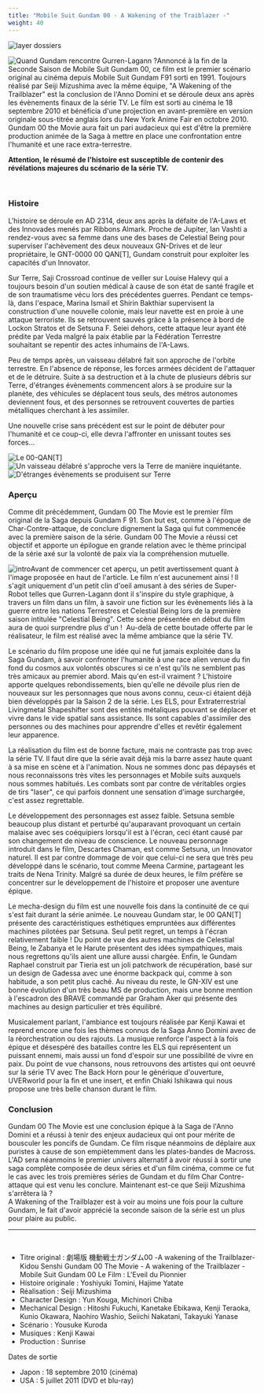```yaml
---
title: "Mobile Suit Gundam 00 - A Wakening of the Traiblazer -"
weight: 40
---
```


![layer dossiers](/images/stories/saga/gundam00film/layer_dossiers.jpg) 


![Quand Gundam rencontre Gurren-Lagann ? ](/images/stories/saga/gundam00film/index2.jpg)Annoncé à la fin de la Seconde Saison de Mobile Suit Gundam 00, ce film est le premier scénario original au cinéma depuis Mobile Suit Gundam F91 sorti en 1991. Toujours réalisé par Seiji Mizushima avec la même équipe, "A Wakening of the Trailblazer" est la conclusion de l'Anno Domini et se déroule deux ans après les évènements finaux de la série TV. Le film est sorti au cinéma le 18 septembre 2010 et bénéficia d'une projection en avant-première en version originale sous-titrée anglais lors du New York Anime Fair en octobre 2010. Gundam 00 the Movie aura fait un pari audacieux qui est d'être la première production animée de la Saga à mettre en place une confrontation entre l'humanité et une race extra-terrestre.


**Attention, le résumé de l'histoire est susceptible de contenir des révélations majeures du scénario de la série TV.**


 


### Histoire


L'histoire se déroule en AD 2314, deux ans après la défaite de l'A-Laws et des Innovades menés par Ribbons Almark. Proche de Jupiter, Ian Vashti a rendez-vous avec sa femme dans une des bases de Celestial Being pour superviser l'achèvement des deux nouveaux GN-Drives et de leur propriétaire, le GNT-0000 00 QAN[T], Gundam construit pour exploiter les capacités d'un Innovator.


Sur Terre, Saji Crossroad continue de veiller sur Louise Halevy qui a toujours besoin d'un soutien médical à cause de son état de santé fragile et de son traumatisme vécu lors des précédentes guerres. Pendant ce temps-là, dans l'espace, Marina Ismail et Shirin Bakthiar supervisent la construction d'une nouvelle colonie, mais leur navette est en proie à une attaque terroriste. Ils se retrouvent sauvés grâce à la présence à bord de Lockon Stratos et de Setsuna F. Seiei dehors, cette attaque leur ayant été prédite par Veda malgré la paix établie par la Fédération Terrestre souhaitant se repentir des actes inhumains de l'A-Laws.


Peu de temps après, un vaisseau délabré fait son approche de l'orbite terrestre. En l'absence de réponse, les forces armées décident de l'attaquer et de le détruire. Suite à sa destruction et à la chute de plusieurs débris sur Terre, d'étranges évènements commencent alors à se produire sur la planète, des véhicules se déplacent tous seuls, des métros autonomes deviennent fous, et des personnes se retrouvent couvertes de parties métalliques cherchant à les assimiler.


Une nouvelle crise sans précédent est sur le point de débuter pour l'humanité et ce coup-ci, elle devra l'affronter en unissant toutes ses forces...


![Le 00-QAN[T]](/images/stories/saga/gundam00film/intro1.jpg) ![Un vaisseau délabré s'approche vers la Terre de manière inquiétante.](/images/stories/saga/gundam00film/intro2.jpg) ![D'étranges évènements se produisent sur Terre](/images/stories/saga/gundam00film/intro3.jpg)
### Aperçu


Comme dit précédemment, Gundam 00 The Movie est le premier film original de la Saga depuis Gundam F 91. Son but est, comme à l'époque de Char-Contre-attaque, de conclure dignement la Saga qui fut commencée avec la première saison de la série. Gundam 00 The Movie a réussi cet objectif et apporte un épilogue en grande relation avec le thème principal de la série axé sur la volonté de paix via la compréhension mutuelle.


![intro](/images/stories/saga/gundam00film/intro.jpg)Avant de commencer cet aperçu, un petit avertissement quant à l'image proposée en haut de l'article. Le film n'est aucunement ainsi ! Il s'agit uniquement d'un petit clin d'oeil amusant à des séries de Super-Robot telles que Gurren-Lagann dont il s'inspire du style graphique, à travers un film dans un film, à savoir une fiction sur les évènements liés à la guerre entre les nations Terrestres et Celestial Being lors de la première saison intitulée "Celestial Being". Cette scène présentée en début du film aura de quoi surprendre plus d'un !  Au-delà de cette boutade offerte par le réalisateur, le film est réalisé avec la même ambiance que la série TV.


Le scénario du film propose une idée qui ne fut jamais exploitée dans la Saga Gundam, à savoir confronter l'humanité à une race alien venue du fin fond du cosmos aux volontés obscures si ce n'est qu'ils ne semblent pas très amicaux au premier abord. Mais qu'en est-il vraiment ? L'histoire apporte quelques rebondissements, bien qu'elle ne dévoile plus rien de nouveaux sur les personnages que nous avons connu, ceux-ci étaient déjà bien développés par la Saison 2 de la série. Les ELS, pour Extraterrestrial Livingmetal Shapeshifter sont des entités métaliques pouvant se déplacer et vivre dans le vide spatial sans assistance. Ils sont capables d'assimiler des personnes ou des machines pour apprendre d'elles et revêtir également leur apparence.


La réalisation du film est de bonne facture, mais ne contraste pas trop avec la série TV. Il faut dire que la série avait déjà mis la barre assez haute quant à sa mise en scène et à l'animation. Nous ne sommes donc pas dépaysés et nous reconnaissons très vites les personnages et Mobile suits auxquels nous sommes habitués. Les combats sont par contre de véritables orgies de tirs "laser", ce qui parfois donnent une sensation d'image surchargée, c'est assez regrettable.


Le développement des personnages est assez faible. Setsuna semble beaucoup plus distant et perturbé qu'auparavant provoquant un certain malaise avec ses coéquipiers lorsqu'il est à l'écran, ceci étant causé par son changement de niveau de conscience. Le nouveau personnage introduit dans le film, Descartes Chaman, est comme Setsuna, un Innovator naturel. Il est par contre dommage de voir que celui-ci ne sera que très peu développé dans le scénario, tout comme Meena Carmine, partageant les traits de Nena Trinity. Malgré sa durée de deux heures, le film préfère se concentrer sur le développement de l'histoire et proposer une aventure épique.


Le mecha-design du film est une nouvelle fois dans la continuité de ce qui s'est fait durant la série animée. Le nouveau Gundam star, le 00 QAN[T] présente des caractéristiques esthétiques empruntées aux différentes machines pilotées par Setsuna. Seul petit regret, un temps à l'écran relativement faible ! Du point de vue des autres machines de Celestial Being, le Zabanya et le Harute présentent des idées sympathiques, mais nous regrettons qu'ils aient une allure aussi chargée. Enfin, le Gundam Raphael construit par Tieria est un joli patchwork de récupération, basé sur un design de Gadessa avec une énorme backpack qui, comme à son habitude, a son petit plus caché. Au niveau du reste, le GN-XIV est une bonne évolution d'un très beau MS de production, mais une bonne mention à l'escadron des BRAVE commandé par Graham Aker qui présente des machines au design particulier et très équilibré.


Musicalement parlant, l'ambiance est toujours réalisée par Kenji Kawai et reprend encore une fois les thèmes connus de la Saga Anno Domini avec de la réorchestration ou des rajouts. La musique renforce l'aspect à la fois épique et désespéré des batailles contre les ELS qui représentent un puissant ennemi, mais aussi un fond d'espoir sur une possibilité de vivre en paix. Du point de vue chansons, nous retrouvons des artistes qui ont oeuvré sur la série TV avec The Back Horn pour le générique d'ouverture, UVERworld pour la fin et une insert, et enfin Chiaki Ishikawa qui nous propose une très belle chanson durant le film.


### Conclusion


Gundam 00 The Movie est une conclusion épique à la Saga de l'Anno Domini et a réussi à tenir des enjeux audacieux qui ont pour mérite de bousculer les poncifs de Gundam. Ce film risque néanmoins de déplaire aux puristes à cause de son empiètemment dans les plates-bandes de Macross. L'AD sera néanmoins le premier univers alternatif à avoir réussi à sortir une saga complète composée de deux séries et d'un film cinéma, comme ce fut le cas avec les trois premières séries de Gundam et du film Char Contre-attaque qui est venu les conclure. Maintenant est-ce que Seiji Mizushima s'arrêtera là ?  
A Wakening of the Trailblazer est à voir au moins une fois pour la culture Gundam, le fait d'avoir apprécié la seconde saison de la série est un plus pour plaire au public.




---


 


* Titre original : 劇場版 機動戦士ガンダム00 -A wakening of the Trailblazer-  
Kidou Senshi Gundam 00 The Movie - A wakening of the Trailblazer -  
Mobile Suit Gundam 00 Le Film : L'Eveil du Pionnier
* Histoire originale : Yoshiyuki Tomini, Hajime Yatate
* Réalisation : Seiji Mizushima
* Character Design : Yun Kouga, Michinori Chiba
* Mechanical Design : Hitoshi Fukuchi, Kanetake Ebikawa, Kenji Teraoka, Kunio Okawara, Naohiro Washio, Seiichi Nakatani, Takayuki Yanase
* Scénario : Yousuke Kuroda
* Musiques : Kenji Kawai
* Production : Sunrise


Dates de sortie


* Japon : 18 septembre 2010 (cinéma)
* USA : 5 juillet 2011 (DVD et blu-ray)
